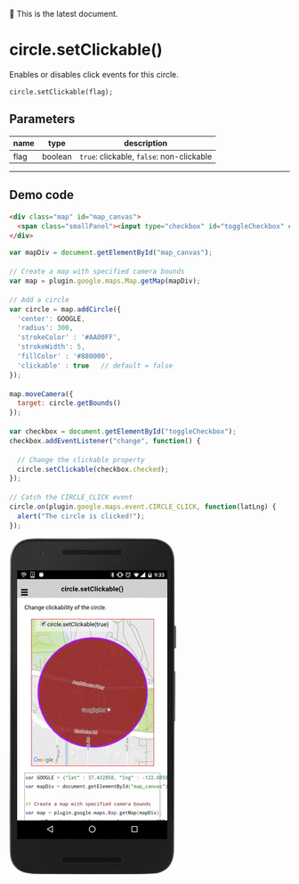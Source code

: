 :green_heart: This is the latest document.

# circle.setClickable()

Enables or disables click events for this circle.

```
circle.setClickable(flag);
```


## Parameters

name           | type          | description
---------------|---------------|---------------------------------------
flag           | boolean       | `true`: clickable, `false`: non-clickable
-----------------------------------------------------------------------

## Demo code

```html
<div class="map" id="map_canvas">
  <span class="smallPanel"><input type="checkbox" id="toggleCheckbox" checked="checked">circle.setClickable(true)</span>
</div>
```

```js
var mapDiv = document.getElementById("map_canvas");

// Create a map with specified camera bounds
var map = plugin.google.maps.Map.getMap(mapDiv);

// Add a circle
var circle = map.addCircle({
  'center': GOOGLE,
  'radius': 300,
  'strokeColor' : '#AA00FF',
  'strokeWidth': 5,
  'fillColor' : '#880000',
  'clickable' : true   // default = false
});

map.moveCamera({
  target: circle.getBounds()
});

var checkbox = document.getElementById("toggleCheckbox");
checkbox.addEventListener("change", function() {

  // Change the clickable property
  circle.setClickable(checkbox.checked);
});

// Catch the CIRCLE_CLICK event
circle.on(plugin.google.maps.event.CIRCLE_CLICK, function(latLng) {
  alert("The circle is clicked!");
});

```

![](image.gif)
